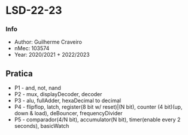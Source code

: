 # LSD-22-23

### Info
 - Author: Guilherme Craveiro
 - nMec: 103574
 - Year: 2020/2021 + 2022/2023

## Pratica
 - P1 - and, not, nand
 - P2 - mux, displayDecoder, decoder
 - P3 - alu, fullAdder, hexaDecimal to decimal
 - P4 - flipflop, latch, register(8 bit w/ reset)|(N bit), counter (4 bit)(up, down & load), deBouncer, frequencyDivider
 - P5 - comparador(4/N bit), accumulator(N bit), timer(enable every 2 seconds), basicWatch 